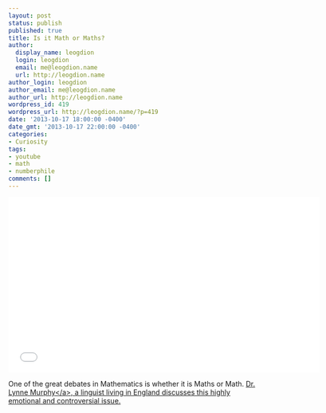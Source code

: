 ```yaml
---
layout: post
status: publish
published: true
title: Is it Math or Maths?
author:
  display_name: leogdion
  login: leogdion
  email: me@leogdion.name
  url: http://leogdion.name
author_login: leogdion
author_email: me@leogdion.name
author_url: http://leogdion.name
wordpress_id: 419
wordpress_url: http://leogdion.name/?p=419
date: '2013-10-17 18:00:00 -0400'
date_gmt: '2013-10-17 22:00:00 -0400'
categories:
- Curiosity
tags:
- youtube
- math
- numberphile
comments: []
---
```

<iframe width="625" height="352" src="//www.youtube.com/embed/SbZCECvoaTA" frameborder="0" allowfullscreen></iframe>
<p>One of the great debates in Mathematics is whether it is Maths or Math.&nbsp;<a href="http:&#47;&#47;www.blogger.com&#47;profile&#47;10171345732985610861">Dr. Lynne Murphy<&#47;a>, a linguist living in England discusses this highly emotional and controversial issue.</p>
